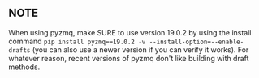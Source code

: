 NOTE
---

When using pyzmq, make SURE to use version 19.0.2 by using the install command `pip install pyzmq==19.0.2 -v --install-option=--enable-drafts` (you can also use a newer version if you can verify it works). For whatever reason, recent versions of pyzmq don't like building with draft methods.

